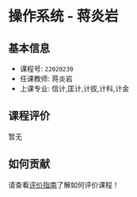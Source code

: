 # 操作系统 - 蒋炎岩

## 基本信息

- 课程号: `22020230`
- 任课教师: 蒋炎岩
- 上课专业: 信计,匡计,计拔,计科,计金

## 课程评价

暂无

## 如何贡献

请查看[评价指南](../how-to-comment.md)了解如何评价课程！
